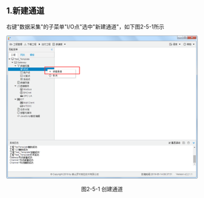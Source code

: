 ## 1.新建通道

右键"数据采集"的子菜单"I/O点"选中"新建通道"，如下图2-5-1所示

![](../../assets/新建通道.png)

<center>图2-5-1 创建通道</center>

